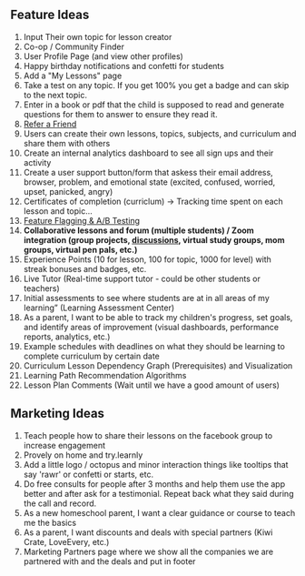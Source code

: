 ## Feature Ideas

1. Input Their own topic for lesson creator
2. Co-op / Community Finder
3. User Profile Page (and view other profiles)
4. Happy birthday notifications and confetti for students
5. Add a "My Lessons" page
6. Take a test on any topic. If you get 100% you get a badge and can skip to the next topic.
7. Enter in a book or pdf that the child is supposed to read and generate questions for them to answer to ensure they read it.
8. [Refer a Friend](<src/app/@dashboard/(pages)/account/AccountSubscriptionTab.tsx>)
9. Users can create their own lessons, topics, subjects, and curriculum and share them with others
10. Create an internal analytics dashboard to see all sign ups and their activity
11. Create a user support button/form that askess their email address, browser, problem, and emotional state (excited, confused, worried, upset, panicked, angry)
12. Certificates of completion (curriclum) -> Tracking time spent on each lesson and topic...
13. [Feature Flagging & A/B Testing](https://app.growthbook.io/getstarted)
14. **Collaborative lessons and forum (multiple students) / Zoom integration (group projects, [discussions](https://cruip.com/demos/community/), virtual study groups, mom groups, virtual pen pals, etc.)**
15. Experience Points (10 for lesson, 100 for topic, 1000 for level) with streak bonuses and badges, etc.
16. Live Tutor (Real-time support tutor - could be other students or teachers)
17. Initial assessments to see where students are at in all areas of my learning” (Learning Assessment Center)
18. As a parent, I want to be able to track my children's progress, set goals, and identify areas of improvement (visual dashboards, performance reports, analytics, etc.)
19. Example schedules with deadlines on what they should be learning to complete curriculum by certain date
20. Curriculum Lesson Dependency Graph (Prerequisites) and Visualization
21. Learning Path Recommendation Algorithms
22. Lesson Plan Comments (Wait until we have a good amount of users)

## Marketing Ideas

1. Teach people how to share their lessons on the facebook group to increase engagement
2. Provely on home and try.learnly
3. Add a little logo / octopus and minor interaction things like tooltips that say 'rawr' or confetti or starts, etc.
4. Do free consults for people after 3 months and help them use the app better and after ask for a testimonial. Repeat back what they said during the call and record.
5. As a new homeschool parent, I want a clear guidance or course to teach me the basics
6. As a parent, I want discounts and deals with special partners (Kiwi Crate, LoveEvery, etc.)
7. Marketing Partners page where we show all the companies we are partnered with and the deals and put in footer
